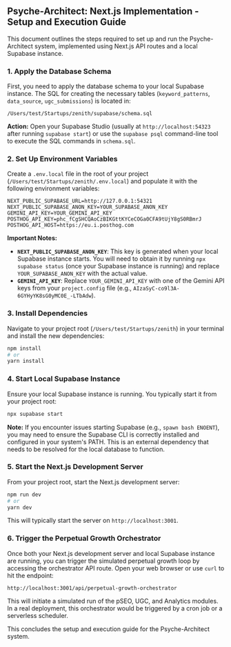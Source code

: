 ## Psyche-Architect: Next.js Implementation - Setup and Execution Guide

This document outlines the steps required to set up and run the Psyche-Architect system, implemented using Next.js API routes and a local Supabase instance.

### 1. Apply the Database Schema

First, you need to apply the database schema to your local Supabase instance. The SQL for creating the necessary tables (`keyword_patterns`, `data_source`, `ugc_submissions`) is located in:

`/Users/test/Startups/zenith/supabase/schema.sql`

**Action:** Open your Supabase Studio (usually at `http://localhost:54323` after running `supabase start`) or use the `supabase psql` command-line tool to execute the SQL commands in `schema.sql`.

### 2. Set Up Environment Variables

Create a `.env.local` file in the root of your project (`/Users/test/Startups/zenith/.env.local`) and populate it with the following environment variables:

```
NEXT_PUBLIC_SUPABASE_URL=http://127.0.0.1:54321
NEXT_PUBLIC_SUPABASE_ANON_KEY=YOUR_SUPABASE_ANON_KEY
GEMINI_API_KEY=YOUR_GEMINI_API_KEY
POSTHOG_API_KEY=phc_fCgSHCQAoCzBIKGttKYCeCOGa0CFA9tUjY8gS0RBmrJ
POSTHOG_API_HOST=https://eu.i.posthog.com
```

**Important Notes:**
*   **`NEXT_PUBLIC_SUPABASE_ANON_KEY`**: This key is generated when your local Supabase instance starts. You will need to obtain it by running `npx supabase status` (once your Supabase instance is running) and replace `YOUR_SUPABASE_ANON_KEY` with the actual value.
*   **`GEMINI_API_KEY`**: Replace `YOUR_GEMINI_API_KEY` with one of the Gemini API keys from your `project.config` file (e.g., `AIzaSyC-co9l3A-6GYHyYK8sG0yMC0E_-LTbAdw`).

### 3. Install Dependencies

Navigate to your project root (`/Users/test/Startups/zenith`) in your terminal and install the new dependencies:

```bash
npm install
# or
yarn install
```

### 4. Start Local Supabase Instance

Ensure your local Supabase instance is running. You typically start it from your project root:

```bash
npx supabase start
```

**Note:** If you encounter issues starting Supabase (e.g., `spawn bash ENOENT`), you may need to ensure the Supabase CLI is correctly installed and configured in your system's PATH. This is an external dependency that needs to be resolved for the local database to function.

### 5. Start the Next.js Development Server

From your project root, start the Next.js development server:

```bash
npm run dev
# or
yarn dev
```

This will typically start the server on `http://localhost:3001`.

### 6. Trigger the Perpetual Growth Orchestrator

Once both your Next.js development server and local Supabase instance are running, you can trigger the simulated perpetual growth loop by accessing the orchestrator API route. Open your web browser or use `curl` to hit the endpoint:

```
http://localhost:3001/api/perpetual-growth-orchestrator
```

This will initiate a simulated run of the pSEO, UGC, and Analytics modules. In a real deployment, this orchestrator would be triggered by a cron job or a serverless scheduler.

This concludes the setup and execution guide for the Psyche-Architect system.